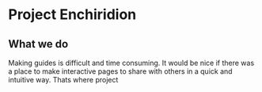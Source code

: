 # Project Enchiridion

## What we do

Making guides is difficult and time consuming. It would be nice if there was a place to make interactive pages to share with others in a quick and intuitive way. Thats where project 

